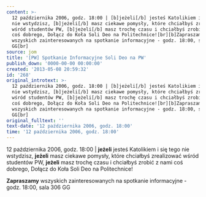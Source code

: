 ```yaml
---
content: >-
  12 października 2006, godz. 18:00 | [b]jeżeli[/b] jesteś Katolikiem i się tego
  nie wstydzisz, [b]jeżeli[/b] masz ciekawe pomysły, które chciałbyś zrealizować
  wśród studentów PW, [b]jeżeli[/b] masz trochę czasu i chciałbyś zrobić z nami
  coś dobrego, Dołącz do Koła Soli Deo na Politechnice![br][b]Zapraszamy[/b]
  wszyskich zainteresowanych na spotkanie informacyjne - godz. 18:00, sala 306
  GG[br]
source: jom
title: '[PW] Spotkanie Informacyjne Soli Deo na PW'
publish_down: '0000-00-00 00:00:00'
created: '2013-05-08 20:59:32'
id: '268'
original_introtext: >-
  12 października 2006, godz. 18:00 | [b]jeżeli[/b] jesteś Katolikiem i się tego
  nie wstydzisz, [b]jeżeli[/b] masz ciekawe pomysły, które chciałbyś zrealizować
  wśród studentów PW, [b]jeżeli[/b] masz trochę czasu i chciałbyś zrobić z nami
  coś dobrego, Dołącz do Koła Soli Deo na Politechnice![br][b]Zapraszamy[/b]
  wszyskich zainteresowanych na spotkanie informacyjne - godz. 18:00, sala 306
  GG[br]
original_fulltext: ''
text-date: '12 października 2006, godz. 18:00'
time: '12 października 2006, godz. 18:00'
---
```

12 października 2006, godz. 18:00 | **jeżeli** jesteś Katolikiem i się tego nie wstydzisz, **jeżeli** masz ciekawe pomysły, które chciałbyś zrealizować wśród studentów PW, **jeżeli** masz trochę czasu i chciałbyś zrobić z nami coś dobrego, Dołącz do Koła Soli Deo na Politechnice!

**Zapraszamy** wszyskich zainteresowanych na spotkanie informacyjne - godz. 18:00, sala 306 GG



<!--{{json:{"created_date":"2013-05-08 20:59:32","publish_down":"0000-00-00 00:00:00","id":"268"}}}-->